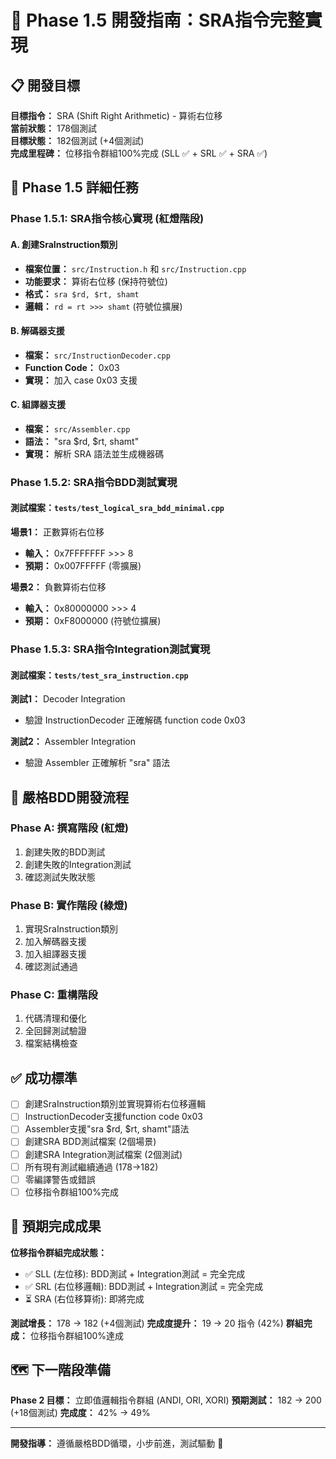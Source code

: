 # 🚀 Phase 1.5 開發指南：SRA指令完整實現

## 📋 開發目標

**目標指令：** SRA (Shift Right Arithmetic) - 算術右位移  
**當前狀態：** 178個測試  
**目標狀態：** 182個測試 (+4個測試)  
**完成里程碑：** 位移指令群組100%完成 (SLL ✅ + SRL ✅ + SRA ✅)

## 🎯 Phase 1.5 詳細任務

### Phase 1.5.1: SRA指令核心實現 (紅燈階段)

#### A. 創建SraInstruction類別
- **檔案位置：** `src/Instruction.h` 和 `src/Instruction.cpp`
- **功能要求：** 算術右位移 (保持符號位)
- **格式：** `sra $rd, $rt, shamt`
- **邏輯：** `rd = rt >>> shamt` (符號位擴展)

#### B. 解碼器支援
- **檔案：** `src/InstructionDecoder.cpp`
- **Function Code：** 0x03
- **實現：** 加入 case 0x03 支援

#### C. 組譯器支援
- **檔案：** `src/Assembler.cpp`
- **語法：** "sra $rd, $rt, shamt"
- **實現：** 解析 SRA 語法並生成機器碼

### Phase 1.5.2: SRA指令BDD測試實現

#### 測試檔案：`tests/test_logical_sra_bdd_minimal.cpp`
**場景1：** 正數算術右位移
- **輸入：** 0x7FFFFFFF >>> 8
- **預期：** 0x007FFFFF (零擴展)

**場景2：** 負數算術右位移
- **輸入：** 0x80000000 >>> 4  
- **預期：** 0xF8000000 (符號位擴展)

### Phase 1.5.3: SRA指令Integration測試實現

#### 測試檔案：`tests/test_sra_instruction.cpp`
**測試1：** Decoder Integration
- 驗證 InstructionDecoder 正確解碼 function code 0x03

**測試2：** Assembler Integration
- 驗證 Assembler 正確解析 "sra" 語法

## 🔄 嚴格BDD開發流程

### Phase A: 撰寫階段 (紅燈)
1. 創建失敗的BDD測試
2. 創建失敗的Integration測試
3. 確認測試失敗狀態

### Phase B: 實作階段 (綠燈)
1. 實現SraInstruction類別
2. 加入解碼器支援
3. 加入組譯器支援
4. 確認測試通過

### Phase C: 重構階段
1. 代碼清理和優化
2. 全回歸測試驗證
3. 檔案結構檢查

## ✅ 成功標準

- [ ] 創建SraInstruction類別並實現算術右位移邏輯
- [ ] InstructionDecoder支援function code 0x03
- [ ] Assembler支援"sra $rd, $rt, shamt"語法
- [ ] 創建SRA BDD測試檔案 (2個場景)
- [ ] 創建SRA Integration測試檔案 (2個測試)
- [ ] 所有現有測試繼續通過 (178→182)
- [ ] 零編譯警告或錯誤
- [ ] 位移指令群組100%完成

## 🎉 預期完成成果

**位移指令群組完成狀態：**
- ✅ SLL (左位移): BDD測試 + Integration測試 = 完全完成
- ✅ SRL (右位移邏輯): BDD測試 + Integration測試 = 完全完成  
- ⏳ SRA (右位移算術): 即將完成

**測試增長：** 178 → 182 (+4個測試)
**完成度提升：** 19 → 20 指令 (42%)
**群組完成：** 位移指令群組100%達成

## 🗺️ 下一階段準備

**Phase 2 目標：** 立即值邏輯指令群組 (ANDI, ORI, XORI)
**預期測試：** 182 → 200 (+18個測試)
**完成度：** 42% → 49%

---
**開發指導：** 遵循嚴格BDD循環，小步前進，測試驅動 🎯
